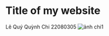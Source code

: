 # Title of my website

Lê Quý Quỳnh Chi 22080305
![ảnh chi1](https://github.com/user-attachments/assets/430d886f-58b7-447a-ad1c-6e68f09eee7e)

